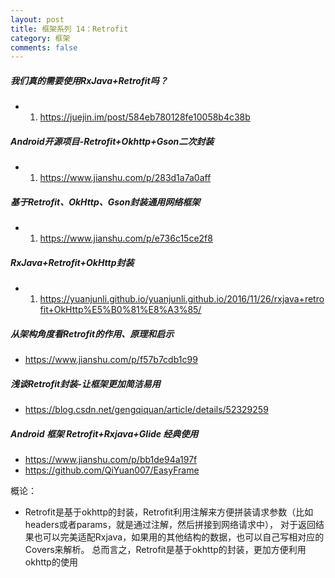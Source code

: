```yaml
---
layout: post
title: 框架系列 14：Retrofit
category: 框架
comments: false
---
```


##### 我们真的需要使用RxJava+Retrofit吗？

* 1. <https://juejin.im/post/584eb780128fe10058b4c38b>


##### Android开源项目-Retrofit+Okhttp+Gson二次封装

* 1. <https://www.jianshu.com/p/283d1a7a0aff>


##### 基于Retrofit、OkHttp、Gson封装通用网络框架

* 1. <https://www.jianshu.com/p/e736c15ce2f8>

##### RxJava+Retrofit+OkHttp封装

* 1. <https://yuanjunli.github.io/yuanjunli.github.io/2016/11/26/rxjava+retrofit+OkHttp%E5%B0%81%E8%A3%85/>

##### 从架构角度看Retrofit的作用、原理和启示

* <https://www.jianshu.com/p/f57b7cdb1c99>


##### 浅谈Retrofit封装-让框架更加简洁易用

* <https://blog.csdn.net/gengqiquan/article/details/52329259>

##### Android 框架 Retrofit+Rxjava+Glide 经典使用

* <https://www.jianshu.com/p/bb1de94a197f>
* <https://github.com/QiYuan007/EasyFrame>


概论：

* Retrofit是基于okhttp的封装，Retrofit利用注解来方便拼装请求参数（比如headers或者params，就是通过注解，然后拼接到网络请求中），
对于返回结果也可以完美适配Rxjava，如果用的其他结构的数据，也可以自己写相对应的Covers来解析。
总而言之，Retrofit是基于okhttp的封装，更加方便利用okhttp的使用
